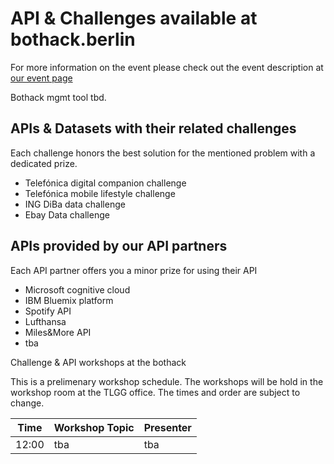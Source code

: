 # API & Challenges available at bothack.berlin
For more information on the event please check out the event description at [our event page](bothack.berlin)

Bothack mgmt tool tbd.

## APIs & Datasets with their related challenges
Each challenge honors the best solution for the mentioned problem with a dedicated prize.

- Telefónica digital companion challenge
- Telefónica mobile lifestyle challenge
- ING DiBa data challenge
- Ebay Data challenge

## APIs provided by our API partners

Each API partner offers you a minor prize for using their API

- Microsoft cognitive cloud
- IBM Bluemix platform
- Spotify API
- Lufthansa
- Miles&More API
- tba

Challenge & API workshops at the bothack

This is a prelimenary workshop schedule. The workshops will be hold in the workshop room at the TLGG office. The times and order are subject to change.

| Time     | Workshop Topic    | Presenter |
| --------|---------|-------|
| 12:00  | tba   | tba    |

